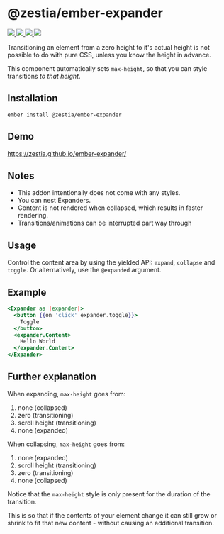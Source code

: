 # @zestia/ember-expander

<p>
  <!--
  <a href="https://github.com/zestia/ember-expander/actions/workflows/ci.yml">
    <img src="https://github.com/zestia/ember-expander/actions/workflows/ci.yml/badge.svg">
  </a>
  -->

  <a href="https://david-dm.org/zestia/ember-expander#badge-embed">
    <img src="https://david-dm.org/zestia/ember-expander.svg">
  </a>

  <a href="https://david-dm.org/zestia/ember-expander#dev-badge-embed">
    <img src="https://david-dm.org/zestia/ember-expander/dev-status.svg">
  </a>

  <a href="https://emberobserver.com/addons/@zestia/ember-expander">
    <img src="https://emberobserver.com/badges/-zestia-ember-expander.svg">
  </a>

  <img src="https://img.shields.io/badge/Ember-%3E%3D%203.16-brightgreen">
</p>

Transitioning an element from a zero height to it's actual height is not possible to do with pure CSS, unless you know the height in advance.

This component automatically sets `max-height`, so that you can style transitions _to that height_.

## Installation

```
ember install @zestia/ember-expander
```

## Demo

https://zestia.github.io/ember-expander/

## Notes

- This addon intentionally does not come with any styles.
- You can nest Expanders.
- Content is not rendered when collapsed, which results in faster rendering.
- Transitions/animations can be interrupted part way through

## Usage

Control the content area by using the yielded API: `expand`, `collapse` and `toggle`. Or alternatively, use the `@expanded` argument.

## Example

```handlebars
<Expander as |expander|>
  <button {{on 'click' expander.toggle}}>
    Toggle
  </button>
  <expander.Content>
    Hello World
  </expander.Content>
</Expander>
```

## Further explanation

When expanding, `max-height` goes from:

1. none (collapsed)
2. zero (transitioning)
3. scroll height (transitioning)
4. none (expanded)

When collapsing, `max-height` goes from:

1. none (expanded)
2. scroll height (transitioning)
3. zero (transitioning)
4. none (collapsed)

Notice that the `max-height` style is only present for the duration of the transition.

This is so that if the contents of your element change it can still grow or shrink to fit that new content - without causing an additional transition.
